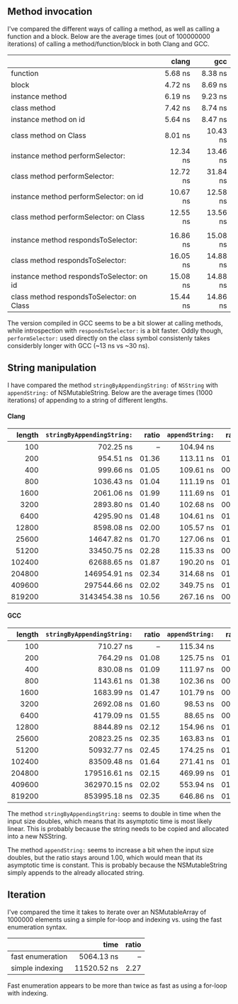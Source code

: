 ## Method invocation
I've compared the different ways of calling a method,
as well as calling a function and a block.
Below are the average times (out of 100000000 iterations) of calling a method/function/block
in both Clang and GCC.

|                                               | clang    | gcc      |
|:--------------------------------------------- | --------:| --------:|
|                                      function |  5.68 ns |  8.38 ns |
|                                         block |  4.72 ns |  8.69 ns |
|                               instance method |  6.19 ns |  9.23 ns |
|                                  class method |  7.42 ns |  8.74 ns |
|                         instance method on id |  5.64 ns |  8.47 ns |
|                         class method on Class |  8.01 ns | 10.43 ns |
|              instance method performSelector: | 12.34 ns | 13.46 ns |
|                 class method performSelector: | 12.72 ns | 31.84 ns |
|        instance method performSelector: on id | 10.67 ns | 12.58 ns |
|        class method performSelector: on Class | 12.55 ns | 13.56 ns |
|                                               |          |          |
|           instance method respondsToSelector: | 16.86 ns | 15.08 ns |
|              class method respondsToSelector: | 16.05 ns | 14.88 ns |
|     instance method respondsToSelector: on id | 15.08 ns | 14.88 ns |
|     class method respondsToSelector: on Class | 15.44 ns | 14.86 ns |

The version compiled in GCC seems to be a bit slower at calling methods,
while introspection with `respondsToSelector:` is a bit faster.
Oddly though, `performSelector:` used directly on the class symbol
consistenly takes considerbly longer with GCC (~13 ns vs ~30 ns).


## String manipulation
I have compared the method `stringByAppendingString:` of `NSString` with `appendString:` of NSMutableString.
Below are the average times (1000 iterations) of appending to a string of different lengths.

#### Clang
| length | `stringByAppendingString:` | ratio | `appendString:` | ratio |
| ------:| --------------------------:| -----:| ---------------:| -----:|
|    100 |                  702.25 ns |     – |       104.94 ns |     – |
|    200 |                  954.51 ns | 01.36 |       113.11 ns | 01.08 |
|    400 |                  999.66 ns | 01.05 |       109.61 ns | 00.97 |
|    800 |                 1036.43 ns | 01.04 |       111.19 ns | 01.01 |
|   1600 |                 2061.06 ns | 01.99 |       111.69 ns | 01.00 |
|   3200 |                 2893.80 ns | 01.40 |       102.68 ns | 00.92 |
|   6400 |                 4295.90 ns | 01.48 |       104.61 ns | 01.02 |
|  12800 |                 8598.08 ns | 02.00 |       105.57 ns | 01.01 |
|  25600 |                14647.82 ns | 01.70 |       127.06 ns | 01.20 |
|  51200 |                33450.75 ns | 02.28 |       115.33 ns | 00.91 |
| 102400 |                62688.65 ns | 01.87 |       190.20 ns | 01.65 |
| 204800 |               146954.91 ns | 02.34 |       314.68 ns | 01.65 |
| 409600 |               297544.66 ns | 02.02 |       349.75 ns | 01.11 |
| 819200 |              3143454.38 ns | 10.56 |       267.16 ns | 00.76 |

#### GCC
| length | `stringByAppendingString:` | ratio | `appendString:` | ratio |
| ------:| --------------------------:| -----:| ---------------:| -----:|
|    100 |                  710.27 ns |     – |       115.34 ns |     – |
|    200 |                  764.29 ns | 01.08 |       125.75 ns | 01.09 |
|    400 |                  830.08 ns | 01.09 |       111.97 ns | 00.89 |
|    800 |                 1143.61 ns | 01.38 |       102.36 ns | 00.91 |
|   1600 |                 1683.99 ns | 01.47 |       101.79 ns | 00.99 |
|   3200 |                 2692.08 ns | 01.60 |        98.53 ns | 00.97 |
|   6400 |                 4179.09 ns | 01.55 |        88.65 ns | 00.90 |
|  12800 |                 8844.89 ns | 02.12 |       154.96 ns | 01.75 |
|  25600 |                20823.25 ns | 02.35 |       163.83 ns | 01.06 |
|  51200 |                50932.77 ns | 02.45 |       174.25 ns | 01.06 |
| 102400 |                83509.48 ns | 01.64 |       271.41 ns | 01.56 |
| 204800 |               179516.61 ns | 02.15 |       469.99 ns | 01.73 |
| 409600 |               362970.15 ns | 02.02 |       553.94 ns | 01.18 |
| 819200 |               853995.18 ns | 02.35 |       646.86 ns | 01.17 |

The method `stringByAppendingString:` seems to double in time when the input size doubles,
which means that its asymptotic time is most likely linear.
This is probably because the string needs to be copied and allocated into a new NSString.

The method `appendString:` seems to increase a bit when the input size doubles,
but the ratio stays around 1.00, which would mean that its asymptotic time is constant.
This is probably because the NSMutableString simply appends to the already allocated string.


## Iteration
I've compared the time it takes to iterate over an NSMutableArray of 1000000 elements
using a simple for-loop and indexing vs. using the fast enumeration syntax.

|                  | time        | ratio |
|:---------------- | -----------:| -----:|
| fast enumeration |  5064.13 ns |     – |
| simple indexing  | 11520.52 ns |  2.27 |

Fast enumeration appears to be more than twice as fast as using a for-loop with indexing.

